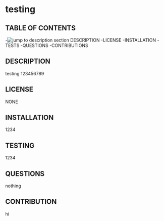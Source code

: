 
  # testing

  ## TABLE OF CONTENTS
  -![jump to description section](##DESCRIPTION) DESCRIPTION
  -LICENSE
  -INSTALLATION
  -TESTS
  -QUESTIONS
  -CONTRIBUTIONS

  ## DESCRIPTION
  testing 123456789

  ## LICENSE
  NONE
  
  ## INSTALLATION
  1234
  
  ## TESTING
  1234
  
  ## QUESTIONS
  nothing
  
  ## CONTRIBUTION
  hi